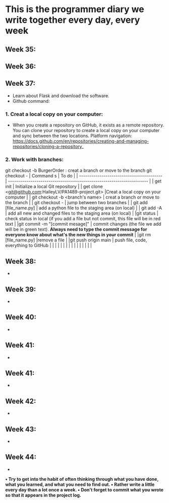 # **This is the programmer diary we write together every day, every week**

## Week 35: 
  
## Week 36:
## Week 37:
- Learn about Flask and download the software.
- Github command:
### 1. Creat a local copy on your computer:
- When you create a repository on GitHub, it exists as a remote repository. You can clone your repository to create a local copy on your computer and sync between the two locations.
Platform navigation:
https://docs.github.com/en/repositories/creating-and-managing-repositories/cloning-a-repository_
### 2. Work with branches:
git checkout -b BurgerOrder : creat a branch or move to the branch
git checkout -
| Command s                                 | To do                                                                 |
| ----------------------------------------- | --------------------------------------------------------------------- |
| get init                                    | Initialize a local Git repository                                                                 |
| get clone <git@github.com:HaileyLV/PA1489-project.git> |Creat a local copy on your computer                                                             |
| git checkout -b <branch's name>             | creat a branch or move to the branch                                  |
| git checkout -                            | jump between two branches                                             |
| git add [file_name.py]                    | add a python file to the staging area (on local)      |
| git add -A                 | add all new and changed files to the staging area (on local)         |
|git status                                | check status in local (if you add a file but not commit, this file will be in red text  |
|git commit -m "[commit mesage]"           | commit changes (the file we add will be in green text). **Always need to type the commit message for everyone know about what's the new things in your commit**                                                               |
|git rm [file_name.py]                   |remove a file                                                                |
|git push origin main                       | push file, code, everything to GitHub                                                               |
|                                      |                                                                   |
|                                      |                                                                   |
|                                      |                                                                   |
|                                    |                                                                   |
|                                      |                                                                   |

## Week 38:
- 
## Week 39:
- 
## Week 40:
- 
## Week 41:
- 
## Week 41:
- 
## Week 42:
- 
## Week 43:
- 
## Week 44:
-

**• Try to get into the habit of often thinking through what you have done, what you
learned, and what you need to find out.
• Rather write a little every day than a lot once a week.
• Don't forget to commit what you wrote so that it appears in the project log.**
